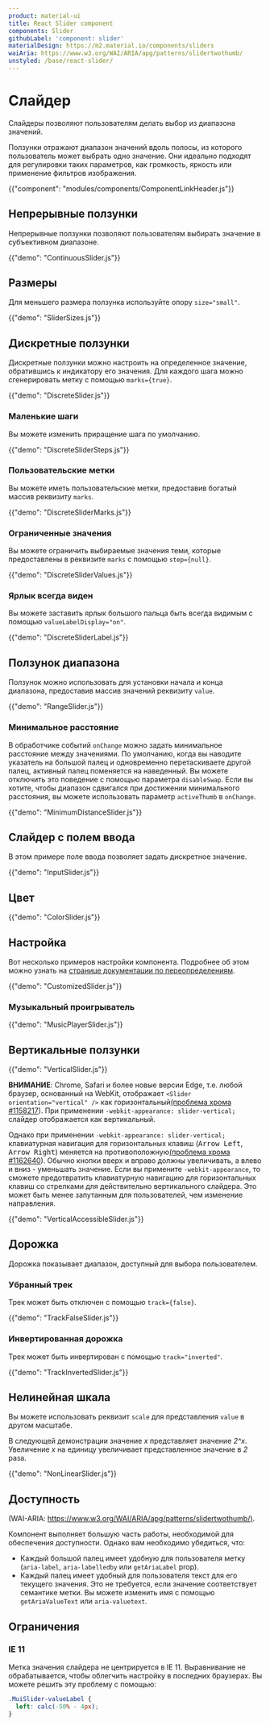 ```yaml
---
product: material-ui
title: React Slider component
components: Slider
githubLabel: 'component: slider'
materialDesign: https://m2.material.io/components/sliders
waiAria: https://www.w3.org/WAI/ARIA/apg/patterns/slidertwothumb/
unstyled: /base/react-slider/
---
```


# Слайдер <meta data-oversett="" data-original-text="Slider">

<p class="description">Слайдеры позволяют пользователям делать выбор из диапазона значений.</p>

Ползунки отражают диапазон значений вдоль полосы, из которого пользователь может выбрать одно значение. Они идеально подходят для регулировки таких параметров, как громкость, яркость или применение фильтров изображения.

{{"component": "modules/components/ComponentLinkHeader.js"}}

## Непрерывные ползунки <meta data-oversett="" data-original-text="Continuous sliders">

Непрерывные ползунки позволяют пользователям выбирать значение в субъективном диапазоне.

{{"demo": "ContinuousSlider.js"}}

## Размеры <meta data-oversett="" data-original-text="Sizes">

Для меньшего размера ползунка используйте опору `size="small"`.

{{"demo": "SliderSizes.js"}}

## Дискретные ползунки <meta data-oversett="" data-original-text="Discrete sliders">

Дискретные ползунки можно настроить на определенное значение, обратившись к индикатору его значения. Для каждого шага можно сгенерировать метку с помощью `marks={true}`.

{{"demo": "DiscreteSlider.js"}}

### Маленькие шаги <meta data-oversett="" data-original-text="Small steps">

Вы можете изменить приращение шага по умолчанию.

{{"demo": "DiscreteSliderSteps.js"}}

### Пользовательские метки <meta data-oversett="" data-original-text="Custom marks">

Вы можете иметь пользовательские метки, предоставив богатый массив реквизиту `marks`.

{{"demo": "DiscreteSliderMarks.js"}}

### Ограниченные значения <meta data-oversett="" data-original-text="Restricted values">

Вы можете ограничить выбираемые значения теми, которые предоставлены в реквизите `marks` с помощью `step={null}`.

{{"demo": "DiscreteSliderValues.js"}}

### Ярлык всегда виден <meta data-oversett="" data-original-text="Label always visible">

Вы можете заставить ярлык большого пальца быть всегда видимым с помощью `valueLabelDisplay="on"`.

{{"demo": "DiscreteSliderLabel.js"}}

## Ползунок диапазона <meta data-oversett="" data-original-text="Range slider">

Ползунок можно использовать для установки начала и конца диапазона, предоставив массив значений реквизиту `value`.

{{"demo": "RangeSlider.js"}}

### Минимальное расстояние <meta data-oversett="" data-original-text="Minimum distance">

В обработчике событий `onChange` можно задать минимальное расстояние между значениями. По умолчанию, когда вы наводите указатель на большой палец и одновременно перетаскиваете другой палец, активный палец поменяется на наведенный. Вы можете отключить это поведение с помощью параметра `disableSwap`. Если вы хотите, чтобы диапазон сдвигался при достижении минимального расстояния, вы можете использовать параметр `activeThumb` в `onChange`.

{{"demo": "MinimumDistanceSlider.js"}}

## Слайдер с полем ввода <meta data-oversett="" data-original-text="Slider with input field">

В этом примере поле ввода позволяет задать дискретное значение.

{{"demo": "InputSlider.js"}}

## Цвет <meta data-oversett="" data-original-text="Color">

{{"demo": "ColorSlider.js"}}

## Настройка <meta data-oversett="" data-original-text="Customization">

Вот несколько примеров настройки компонента. Подробнее об этом можно узнать на [странице документации по переопределениям](/material-ui/customization/how-to-customize/).

{{"demo": "CustomizedSlider.js"}}

### Музыкальный проигрыватель <meta data-oversett="" data-original-text="Music player">

{{"demo": "MusicPlayerSlider.js"}}

## Вертикальные ползунки <meta data-oversett="" data-original-text="Vertical sliders">

{{"demo": "VerticalSlider.js"}}

**ВНИМАНИЕ**: Chrome, Safari и более новые версии Edge, т.е. любой браузер, основанный на WebKit, отображает `<Slider orientation="vertical" />` как горизонтальный[(проблема хрома #1158217](https://bugs.chromium.org/p/chromium/issues/detail?id=1158217)). При применении `-webkit-appearance: slider-vertical;` слайдер отображается как вертикальный.

Однако при применении `-webkit-appearance: slider-vertical;` клавиатурная навигация для горизонтальных клавиш (<kbd class="key">Arrow Left</kbd>, <kbd class="key">Arrow Right</kbd>) меняется на противоположную[(проблема хрома #1162640](https://bugs.chromium.org/p/chromium/issues/detail?id=1162640)). Обычно кнопки вверх и вправо должны увеличивать, а влево и вниз - уменьшать значение. Если вы примените `-webkit-appearance`, то сможете предотвратить клавиатурную навигацию для горизонтальных клавиш со стрелками для действительно вертикального слайдера. Это может быть менее запутанным для пользователей, чем изменение направления.

{{"demo": "VerticalAccessibleSlider.js"}}

## Дорожка <meta data-oversett="" data-original-text="Track">

Дорожка показывает диапазон, доступный для выбора пользователем.

### Убранный трек <meta data-oversett="" data-original-text="Removed track">

Трек может быть отключен с помощью `track={false}`.

{{"demo": "TrackFalseSlider.js"}}

### Инвертированная дорожка <meta data-oversett="" data-original-text="Inverted track">

Трек может быть инвертирован с помощью `track="inverted"`.

{{"demo": "TrackInvertedSlider.js"}}

## Нелинейная шкала <meta data-oversett="" data-original-text="Non-linear scale">

Вы можете использовать реквизит `scale` для представления `value` в другом масштабе.

В следующей демонстрации значение _x_ представляет значение _2^x_. Увеличение _x_ на единицу увеличивает представленное значение в _2_ раза.

{{"demo": "NonLinearSlider.js"}}

## Доступность <meta data-oversett="" data-original-text="Accessibility">

(WAI-ARIA: [https://www.w3.org/WAI/ARIA/apg/patterns/slidertwothumb/)](https://www.w3.org/WAI/ARIA/apg/patterns/slidertwothumb/).

Компонент выполняет большую часть работы, необходимой для обеспечения доступности. Однако вам необходимо убедиться, что:

-   Каждый большой палец имеет удобную для пользователя метку (`aria-label`, `aria-labelledby` или `getAriaLabel` prop).
-   Каждый палец имеет удобный для пользователя текст для его текущего значения. Это не требуется, если значение соответствует семантике метки. Вы можете изменить имя с помощью `getAriaValueText` или `aria-valuetext`.

## Ограничения <meta data-oversett="" data-original-text="Limitations">

### IE 11 <meta data-oversett="" data-original-text="IE 11">

Метка значения слайдера не центрируется в IE 11. Выравнивание не обрабатывается, чтобы облегчить настройку в последних браузерах. Вы можете решить эту проблему с помощью:

```css
.MuiSlider-valueLabel {
  left: calc(-50% - 4px);
}
```
